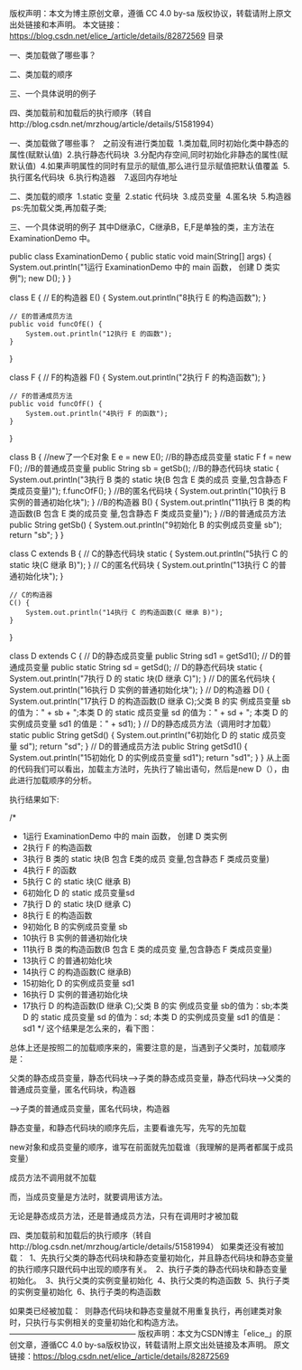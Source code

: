 版权声明：本文为博主原创文章，遵循 CC 4.0 by-sa 版权协议，转载请附上原文出处链接和本声明。
本文链接：https://blog.csdn.net/elice_/article/details/82872569
目录

一、类加载做了哪些事？

二、类加载的顺序

三、一个具体说明的例子

四、类加载前和加载后的执行顺序（转自http://blog.csdn.net/mrzhoug/article/details/51581994）

一、类加载做了哪些事？
  之前没有进行类加载
 1.类加载,同时初始化类中静态的属性(赋默认值)
 2.执行静态代码块
 3.分配内存空间,同时初始化非静态的属性(赋默认值)
 4.如果声明属性的同时有显示的赋值,那么进行显示赋值把默认值覆盖
 5.执行匿名代码块
 6.执行构造器  
 7.返回内存地址

二、类加载的顺序
 1.static 变量
 2.static 代码块
 3.成员变量
 4.匿名块
 5.构造器
 ps:先加载父类,再加载子类;

三、一个具体说明的例子
其中D继承C，C继承B，E,F是单独的类，主方法在ExaminationDemo 中。

public class ExaminationDemo {
	public static void main(String[] args) {
		System.out.println("1运行 ExaminationDemo 中的 main 函数， 创建 D 类实例");
		new D();
	}
}
 
class E {
	// E的构造器
	E() {
		System.out.println("8执行 E 的构造函数");
	}
 
	// E的普通成员方法
	public void funcOfE() {
		System.out.println("12执行 E 的函数");
	}
}
 
class F {
	// F的构造器
	F() {
		System.out.println("2执行 F 的构造函数");
	}
 
	// F的普通成员方法
	public void funcOfF() {
		System.out.println("4执行 F 的函数");
	}
}
 
class B {
	//new了一个E对象
	E e = new E();
	//B的静态成员变量
	static F f = new F();
	//B的普通成员变量
	public String sb = getSb();
	//B的静态代码块
	static {
		System.out.println("3执行 B 类的 static 块(B 包含 E 类的成员 变量,包含静态 F 类成员变量)");
		f.funcOfF();
	}
	//B的匿名代码块
	{
		System.out.println("10执行 B 实例的普通初始化块");
	}
	//B的构造器
	B() {
		System.out.println("11执行 B 类的构造函数(B 包含 E 类的成员变 量,包含静态 F 类成员变量)");
	}
	//B的普通成员方法
	public String getSb() {
		System.out.println("9初始化 B 的实例成员变量 sb");
		return "sb";
	}
}
 
class C extends B {
	// C的静态代码块
	static {
		System.out.println("5执行 C 的 static 块(C 继承 B)");
	}
	// C的匿名代码块
	{
		System.out.println("13执行 C 的普通初始化块");
	}
 
	// C的构造器
	C() {
		System.out.println("14执行 C 的构造函数(C 继承 B)");
	}
}
 
class D extends C {
	// D的静态成员变量
	public String sd1 = getSd1();
	// D的普通成员变量
	public static String sd = getSd();
	// D的静态代码块
	static {
		System.out.println("7执行 D 的 static 块(D 继承 C)");
	}
	// D的匿名代码块
	{
		System.out.println("16执行 D 实例的普通初始化块");
	}
	// D的构造器
	D() {
		System.out.println("17执行 D 的构造函数(D 继承 C);父类 B 的实 例成员变量 sb 的值为：" + sb + ";本类 D 的 static 成员变量 sd 的值为：" + sd
				+ "; 本类 D 的实例成员变量 sd1 的值是：" + sd1);
	}
	// D的静态成员方法（调用时才加载）
	static public String getSd() {
		System.out.println("6初始化 D 的 static 成员变量 sd");
		return "sd";
	}
	// D的普通成员方法
	public String getSd1() {
		System.out.println("15初始化 D 的实例成员变量 sd1");
		return "sd1";
	}
}
从上面的代码我们可以看出，加载主方法时，先执行了输出语句，然后是new D（），由此进行加载顺序的分析。

执行结果如下:

/*
 * 1运行 ExaminationDemo 中的 main 函数， 创建 D 类实例 
 * 2执行 F 的构造函数 
 * 3执行 B 类的 static 块(B 包含 E类的成员 变量,包含静态 F 类成员变量) 
 * 4执行 F 的函数 
 * 5执行 C 的 static 块(C 继承 B) 
 * 6初始化 D 的 static 成员变量sd 
 * 7执行 D 的 static 块(D 继承 C) 
 * 8执行 E 的构造函数 
 * 9初始化 B 的实例成员变量 sb 
 * 10执行 B 实例的普通初始化块
 * 11执行 B 类的构造函数(B 包含 E 类的成员变 量,包含静态 F 类成员变量) 
 * 13执行 C 的普通初始化块 
 * 14执行 C 的构造函数(C 继承B) 
 * 15初始化 D 的实例成员变量 sd1 
 * 16执行 D 实例的普通初始化块 
 * 17执行 D 的构造函数(D 继承 C);父类 B 的实 例成员变量 sb的值为：sb;本类 D 的 static 成员变量 sd 的值为：sd; 本类 D 的实例成员变量 sd1 的值是：sd1
 */
这个结果是怎么来的，看下图：



总体上还是按照二的加载顺序来的，需要注意的是，当遇到子父类时，加载顺序是：

父类的静态成员变量，静态代码块——>子类的静态成员变量，静态代码块——>父类的普通成员变量，匿名代码块，构造器

——>子类的普通成员变量，匿名代码块，构造器

静态变量，和静态代码块的顺序先后，主要看谁先写，先写的先加载

new对象和成员变量的顺序，谁写在前面就先加载谁（我理解的是两者都属于成员变量）

成员方法不调用就不加载

而，当成员变量是方法时，就要调用该方法。

无论是静态成员方法，还是普通成员方法，只有在调用时才被加载

四、类加载前和加载后的执行顺序（转自http://blog.csdn.net/mrzhoug/article/details/51581994）
如果类还没有被加载： 
1、先执行父类的静态代码块和静态变量初始化，并且静态代码块和静态变量的执行顺序只跟代码中出现的顺序有关。 
2、执行子类的静态代码块和静态变量初始化。 
3、执行父类的实例变量初始化 
4、执行父类的构造函数 
5、执行子类的实例变量初始化 
6、执行子类的构造函数 

如果类已经被加载： 
则静态代码块和静态变量就不用重复执行，再创建类对象时，只执行与实例相关的变量初始化和构造方法。
 ———————————————— 
版权声明：本文为CSDN博主「elice_」的原创文章，遵循CC 4.0 by-sa版权协议，转载请附上原文出处链接及本声明。
原文链接：https://blog.csdn.net/elice_/article/details/82872569